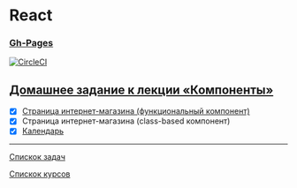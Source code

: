 # React
### [Gh-Pages](https://tomsg03.github.io/ra-component-class/)
[![CircleCI](https://circleci.com/gh/TomSG03/ra-component-class/tree/master.svg?style=svg)](https://circleci.com/gh/TomSG03/ra-component-class/tree/master)
## [Домашнее задание к лекции «Компоненты»](https://github.com/TomSG03/ra16-homeworks/tree/master/components)

- [x] [Страница интернет-магазина (функциональный компонент)](https://github.com/TomSG03/ra-component-func)
- [x] Страница интернет-магазина (class-based компонент)
- [x] [Календарь](https://github.com/TomSG03/ra-component-calendar)

---
[Спискок задач](https://github.com/TomSG03/ra-homeworks-list)

[Спискок курсов](https://github.com/TomSG03/Training-in-Netology)
